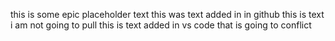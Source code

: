 this is some epic placeholder text
this was text added in in github
this is text i am not going to pull 
this is text added in vs code that is going to conflict